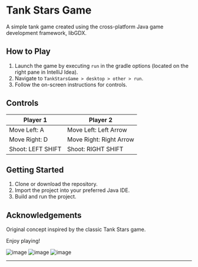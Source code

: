 # Tank Stars Game

A simple tank game created using the cross-platform Java game development framework, libGDX.


## How to Play

1. Launch the game by executing `run` in the gradle options (located on the right pane in IntelliJ Idea).
2. Navigate to `TankStarsGame > desktop > other > run`.
3. Follow the on-screen instructions for controls.


## Controls

| Player 1              | Player 2              |
|-----------------------|-----------------------|
| Move Left: A          | Move Left: Left Arrow |
| Move Right: D         | Move Right: Right Arrow|
| Shoot: LEFT SHIFT     | Shoot: RIGHT SHIFT    |


## Getting Started

1. Clone or download the repository.
2. Import the project into your preferred Java IDE.
3. Build and run the project.

## Acknowledgements

Original concept inspired by the classic Tank Stars game.

Enjoy playing!

![image](https://github.com/PratK5708/TankStars/assets/98730606/176c9c11-93b4-498f-a18f-877e2a618e4c)
![image](https://github.com/PratK5708/TankStars/assets/98730606/7b8e24cf-3adc-4202-befd-5f97a297224d)
![image](#ERROR)



---
